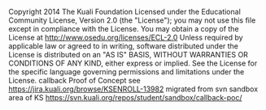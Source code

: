  Copyright 2014 The Kuali Foundation Licensed under the Educational Community License, Version 2.0 (the "License"); you may not
 use this file except in compliance with the License. You may obtain a copy of the License at
 http://www.osedu.org/licenses/ECL-2.0
 Unless required by applicable law or agreed to in writing, software distributed under the License is distributed on an "AS IS"
 BASIS, WITHOUT WARRANTIES OR CONDITIONS OF ANY KIND, either express or implied. See the License for the specific language
 governing permissions and limitations under the License.
 callback Proof of Concept
 see https://jira.kuali.org/browse/KSENROLL-13982
 migrated from svn sandbox area of KS
 https://svn.kuali.org/repos/student/sandbox/callback-poc/
